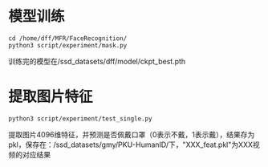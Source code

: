 # 模型训练
```
cd /home/dff/MFR/FaceRecognition/
python3 script/experiment/mask.py
```

训练完的模型在/ssd_datasets/dff/model/ckpt_best.pth

# 提取图片特征

```
python3 script/experiment/test_single.py
```

提取图片4096维特征，并预测是否佩戴口罩（0表示不戴，1表示戴），结果存为pkl，保存在：/ssd_datasets/gmy/PKU-HumanID/下，"XXX_feat.pkl"为XXX视频的对应结果
